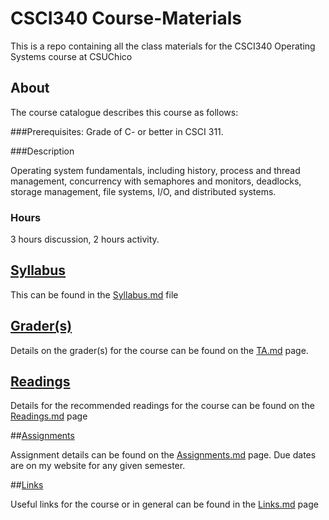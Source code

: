# CSCI340 Course-Materials

This is a repo containing all the class materials for the CSCI340 Operating Systems course at CSUChico

## About

The course catalogue describes this course as follows:


###Prerequisites:
Grade of C- or better in CSCI 311.

###Description

   Operating system fundamentals, including history, process and thread management, concurrency with semaphores and monitors, deadlocks, storage management, file systems, I/O, and distributed systems.

### Hours
   3 hours discussion, 2 hours activity.

## [Syllabus](https://github.com/CSUChico-CSCI340/CSCI340-Course-Materials/blob/master/Syllabus.md "CSCI340 Syllabus")

This can be found in the [Syllabus.md](https://github.com/CSUChico-CSCI340/CSCI340-Course-Materials/blob/master/Syllabus.md "CSCI340 Syllabus") file

## [Grader(s)](https://github.com/CSUChico-CSCI340/CSCI340-Course-Materials/blob/master/TA.md "CSCI340 Graders")

Details on the grader(s) for the course can be found on the [TA.md](https://github.com/CSUChico-CSCI340/CSCI340-Course-Materials/blob/master/TA.md "CSCI340 Graders") page.

## [Readings](https://github.com/CSUChico-CSCI340/CSCI340-Course-Materials/blob/master/Readings.md "CSCI340 Readings")

Details for the recommended readings for the course can be found on the [Readings.md](https://github.com/CSUChico-CSCI340/CSCI340-Course-Materials/blob/master/Readings.md "CSCI340 Readings") page

##[Assignments](https://github.com/CSUChico-CSCI340/CSCI340-Course-Materials/blob/master/Assignments.md "CSCI340 Assignments")

Assignment details can be found on the [Assignments.md](https://github.com/CSUChico-CSCI340/CSCI340-Course-Materials/blob/master/Assignments.md "CSCI340 Assignments") page. Due dates are on my website for any given semester. 

##[Links](https://github.com/CSUChico-CSCI340/CSCI340-Course-Materials/blob/master/Links.md "CSCI340 Links")

Useful links for the course or in general can be found in the [Links.md](https://github.com/CSUChico-CSCI340/CSCI340-Course-Materials/blob/master/Links.md "CSCI340 Links") page
